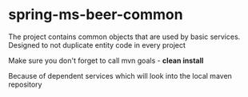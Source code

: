 # spring-ms-beer-common
The project contains common objects that are used by basic services. Designed to not duplicate entity code in every project

Make sure you don't forget to call mvn goals - **clean install**

Because of dependent services which will look into the local maven repository
